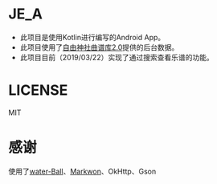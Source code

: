 # JE_A
+ 此项目是使用Kotlin进行编写的Android App。
+ 此项目使用了[自由神社曲谱库2.0](https://github.com/zytx121/je)提供的后台数据。
+ 此项目目前（2019/03/22）实现了通过搜索查看乐谱的功能。
# LICENSE
MIT

# 感谢
使用了[water-Ball](https://github.com/duldun/water-Ball)、[Markwon](https://github.com/noties/Markwon)、OkHttp、Gson
